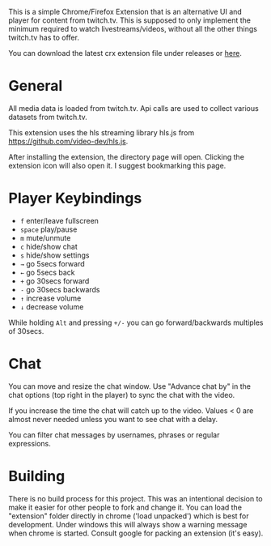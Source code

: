 This is a simple Chrome/Firefox Extension that is an alternative UI and player for content from twitch.tv.
This is supposed to only implement the minimum required to watch livestreams/videos, without all the other things twitch.tv has to offer.

You can download the latest crx extension file under releases or [here](https://github.com/midahp/Twitch-Watcher/releases/latest/download/extension.crx).

# General
All media data is loaded from twitch.tv. Api calls are used to collect various datasets from twitch.tv.

This extension uses the hls streaming library hls.js from https://github.com/video-dev/hls.js.

After installing the extension, the directory page will open. 
Clicking the extension icon will also open it. I suggest bookmarking this page.

# Player Keybindings

* ```f``` enter/leave fullscreen
* ```space``` play/pause
* ```m``` mute/unmute
* ```c``` hide/show chat
* ```s``` hide/show settings
* ```→``` go 5secs forward
* ```←``` go 5secs back
* ```+``` go 30secs forward
* ```-``` go 30secs backwards
* ```↑``` increase volume
* ```↓``` decrease volume

While holding ```Alt``` and pressing ```+/-``` you can go forward/backwards multiples of 30secs.

# Chat

You can move and resize the chat window.
Use "Advance chat by" in the chat options (top right in the player) to sync the chat with the video.

If you increase the time the chat will catch up to the video.
Values < 0 are almost never needed unless you want to see chat with a delay.

You can filter chat messages by usernames, phrases or regular expressions.

# Building

There is no build process for this project. This was an intentional decision to make it easier for other people to fork and change it.
You can load the "extension" folder directly in chrome ('load unpacked') which is best for development.
Under windows this will always show a warning message when chrome is started.
Consult google for packing an extension (it's easy).
